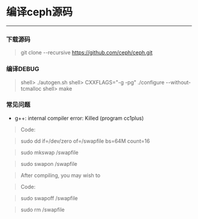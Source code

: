# 编译ceph源码

---
### 下载源码
>git clone --recursive https://github.com/ceph/ceph.git

### 编译DEBUG
> shell> ./autogen.sh
> shell> CXXFLAGS="-g -pg" ./configure --without-tcmalloc
> shell> make

### 常见问题
 - g++: internal compiler error: Killed (program cc1plus)

> Code:

>sudo dd if=/dev/zero of=/swapfile bs=64M count=16

>sudo mkswap /swapfile

>sudo swapon /swapfile

>After compiling, you may wish to

>Code:

>sudo swapoff /swapfile

>sudo rm /swapfile

